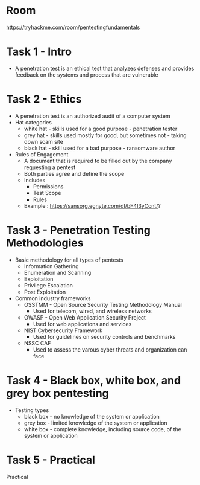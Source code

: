 # Room
https://tryhackme.com/room/pentestingfundamentals

# Task 1 - Intro
* A penetration test is an ethical test that analyzes defenses and provides feedback on the systems and process that are vulnerable

# Task 2 - Ethics
* A penetration test is an authorized audit of a computer system
* Hat categories
    * white hat - skills used for a good purpose - penetration tester
    * grey hat - skills used mostly for good, but sometimes not - taking down scam site
    * black hat - skill used for a bad purpose - ransomware author
* Rules of Engagement
    * A document that is required to be filled out by the company requesting a pentest
    * Both parties agree and define the scope
    * Includes
        * Permissions
        * Test Scope
        * Rules
    * Example : https://sansorg.egnyte.com/dl/bF4I3yCcnt/?

# Task 3 - Penetration Testing Methodologies
* Basic methodology for all types of pentests
    * Information Gathering
    * Enumeration and Scanning
    * Exploitation
    * Privilege Escalation
    * Post Exploitation
* Common industry frameworks
    * OSSTMM - Open Source Security Testing Methodology Manual
        * Used for telecom, wired, and wireless networks
    * OWASP - Open Web Application Security Project
        * Used for web applications and services
    * NIST Cybersecurity Framework
        * Used for guidelines on security controls and benchmarks
    * NSSC CAF
        * Used to assess the varous cyber threats and organization can face

# Task 4 - Black box, white box, and grey box pentesting
* Testing types
    * black box - no knowledge of the system or application
    * grey box - limited knowledge of the system or application
    * white box - complete knowledge, including source code, of the system or application

# Task 5 - Practical
Practical